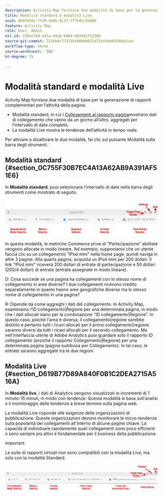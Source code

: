 ```yaml
---
description: Activity Map fornisce due modalità di base per la generazione di rapporti complementari per l’attività della pagina.
title: Modalità standard e modalità Live
uuid: 8b97b56e-ff20-4a8b-8c37-7f7b45c9a86b
feature: Activity Map
role: User, Admin
exl-id: 2364e7b0-443a-49a8-b084-403501f52360
source-git-commit: 7226b4c77371b486006671d72efa9e0f0d9eb1ea
workflow-type: tm+mt
source-wordcount: '392'
ht-degree: 3%

---
```


# Modalità standard e modalità Live

Activity Map fornisce due modalità di base per la generazione di rapporti complementari per l’attività della pagina.

* Modalità standard, in cui i [Collegamenti al rapporto pagina](/help/analyze/activity-map/activitymap-links-report.md)mostrano dati di collegamento che vanno da un giorno all’altro, aggregati per l’intervallo di date completo.
* La modalità Live mostra le tendenze dell’attività in tempo reale.

Per attivare o disattivare le due modalità, fai clic sul pulsante Modalità sulla barra degli strumenti.

## Modalità standard {#section_0C755F30B7EC4A13A62AB9A391AF51E6}

In **Modalità standard**, puoi selezionare l’intervallo di date nella barra degli strumenti come mostrato di seguito.

![](assets/standard_mode.png)

In questa modalità, le metriche Commerce prive di &quot;Partecipazione&quot; abilitate vengono allocate in modo lineare. Ad esempio, supponiamo che un utente faccia clic su un collegamento &quot;IPod mini&quot; nella home page, quindi naviga in altre 3 pagine. Alla quarta pagina, acquista un IPod mini per 200 dollari. Il link &quot;IPod mini&quot; riceverà 200 dollari di entrate di partecipazione e 50 dollari (200/4 dollari) di entrate (entrate assegnate in modo lineare).

D: Cosa succede se una pagina ha collegamenti con lo stesso nome di collegamento in aree diverse? I due collegamenti ricevono credito separatamente in quanto hanno aree geografiche diverse ma lo stesso nome di collegamento in una pagina?

R: Dipende da come aggreghi i dati del collegamento. In Activity Map, esaminiamo l’ID collegamento|Regione per una determinata pagina, in modo che i dati allocati siano per la combinazione &quot;ID collegamento|Regione&quot;. In questo caso, poiché l&#39;area è diversa, il collegamento|regione sarebbe distinto e pertanto tutti i ricavi allocati per il primo collegamento|regione saranno diversi da tutti i ricavi allocati per il secondo collegamento. Ma nell’interfaccia utente di Adobe Analytics puoi guardare solo il rapporto ID collegamento (anziché il rapporto Collegamento|Regione) per una determinata pagina (pagina suddivisa per Collegamento). In tal caso, le entrate saranno aggregate tra le due regioni.

## Modalità Live {#section_D619B77D89A840F0B1C2DEA2715A516A}

In **Modalità live**, i dati di Analytics vengono visualizzati in incrementi di 1 minuto-15 minuti, in modo con tendenze. Questa modalità si basa sull&#39;analisi e il monitoraggio delle tendenze a breve termine sulla pagina web.

La modalità Live risponde alle esigenze delle organizzazioni di pubblicazione. Queste organizzazioni devono monitorare le micro-tendenze sulla popolarità dei collegamenti all&#39;interno di alcune pagine chiave. La capacità di individuare rapidamente quali collegamenti sono poco efficienti o sono sempre più attivi è fondamentale per il business della pubblicazione.

>[!IMPORTANT]
>
>Le suite di rapporti virtuali non sono compatibili con la modalità Live, ma solo con la modalità Standard.

![](assets/live_mode.png)
